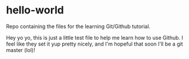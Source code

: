 # hello-world
Repo containing the files for the learning Git/Github tutorial. 

Hey yo yo, this is just a little test file to help me learn how to use Github. I feel like they set it yup pretty nicely, and I'm hopeful that soon I'll be a git master (lol)!

